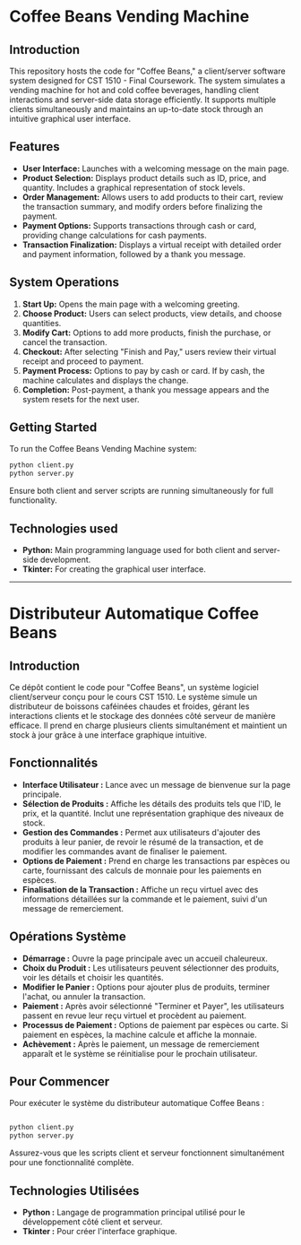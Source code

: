 # Coffee Beans Vending Machine

## Introduction
This repository hosts the code for "Coffee Beans," a client/server software system designed for CST 1510 - Final Coursework. The system simulates a vending machine for hot and cold coffee beverages, handling client interactions and server-side data storage efficiently. It supports multiple clients simultaneously and maintains an up-to-date stock through an intuitive graphical user interface.

## Features
- **User Interface:** Launches with a welcoming message on the main page.
- **Product Selection:** Displays product details such as ID, price, and quantity. Includes a graphical representation of stock levels.
- **Order Management:** Allows users to add products to their cart, review the transaction summary, and modify orders before finalizing the payment.
- **Payment Options:** Supports transactions through cash or card, providing change calculations for cash payments.
- **Transaction Finalization:** Displays a virtual receipt with detailed order and payment information, followed by a thank you message.

## System Operations
1. **Start Up:** Opens the main page with a welcoming greeting.
2. **Choose Product:** Users can select products, view details, and choose quantities.
3. **Modify Cart:** Options to add more products, finish the purchase, or cancel the transaction.
4. **Checkout:** After selecting "Finish and Pay," users review their virtual receipt and proceed to payment.
5. **Payment Process:** Options to pay by cash or card. If by cash, the machine calculates and displays the change.
6. **Completion:** Post-payment, a thank you message appears and the system resets for the next user.

## Getting Started
To run the Coffee Beans Vending Machine system:
```bash
python client.py
python server.py
```
Ensure both client and server scripts are running simultaneously for full functionality.

## Technologies used
- **Python:** Main programming language used for both client and server-side development.
- **Tkinter:** For creating the graphical user interface.

---

# Distributeur Automatique Coffee Beans
## Introduction

Ce dépôt contient le code pour "Coffee Beans", un système logiciel client/serveur conçu pour le cours CST 1510. Le système simule un distributeur de boissons caféinées chaudes et froides, gérant les interactions clients et le stockage des données côté serveur de manière efficace. Il prend en charge plusieurs clients simultanément et maintient un stock à jour grâce à une interface graphique intuitive.

## Fonctionnalités

- **Interface Utilisateur :** Lance avec un message de bienvenue sur la page principale.
- **Sélection de Produits :** Affiche les détails des produits tels que l'ID, le prix, et la quantité. Inclut une représentation graphique des niveaux de stock.
- **Gestion des Commandes :** Permet aux utilisateurs d'ajouter des produits à leur panier, de revoir le résumé de la transaction, et de modifier les commandes avant de finaliser le paiement.
- **Options de Paiement :** Prend en charge les transactions par espèces ou carte, fournissant des calculs de monnaie pour les paiements en espèces.
- **Finalisation de la Transaction :** Affiche un reçu virtuel avec des informations détaillées sur la commande et le paiement, suivi d'un message de remerciement.

## Opérations Système

- **Démarrage :** Ouvre la page principale avec un accueil chaleureux.
- **Choix du Produit :** Les utilisateurs peuvent sélectionner des produits, voir les détails et choisir les quantités.
- **Modifier le Panier :** Options pour ajouter plus de produits, terminer l'achat, ou annuler la transaction.
- **Paiement :** Après avoir sélectionné "Terminer et Payer", les utilisateurs passent en revue leur reçu virtuel et procèdent au paiement.
- **Processus de Paiement :** Options de paiement par espèces ou carte. Si paiement en espèces, la machine calcule et affiche la monnaie.
- **Achèvement :** Après le paiement, un message de remerciement apparaît et le système se réinitialise pour le prochain utilisateur.

## Pour Commencer

Pour exécuter le système du distributeur automatique Coffee Beans :

```bash

python client.py
python server.py
```
Assurez-vous que les scripts client et serveur fonctionnent simultanément pour une fonctionnalité complète.

## Technologies Utilisées
- **Python :** Langage de programmation principal utilisé pour le développement côté client et serveur.
- **Tkinter :** Pour créer l'interface graphique.
